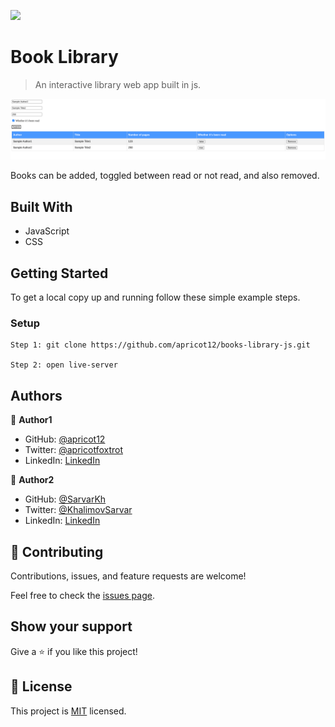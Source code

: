 ![](https://img.shields.io/badge/Microverse-blueviolet)

# Book Library

> An interactive library web app built in js.

![screenshot](SS.png)

Books can be added, toggled between read or not read, and also removed.

## Built With

- JavaScript
- CSS

## Getting Started

To get a local copy up and running follow these simple example steps.

### Setup
    Step 1: git clone https://github.com/apricot12/books-library-js.git
    
    Step 2: open live-server
## Authors

👤 **Author1**

- GitHub: [@apricot12](https://github.com/apricot12)
- Twitter: [@apricotfoxtrot](https://twitter.com/apricotfoxtrot)
- LinkedIn: [LinkedIn](https://linkedin.com/in/aprikot-web)

👤 **Author2**

- GitHub: [@SarvarKh](https://github.com/SarvarKh)
- Twitter: [@KhalimovSarvar](https://twitter.com/KhalimovSarvar)
- LinkedIn: [LinkedIn](https://www.linkedin.com/in/sarvar-khalimov)

## 🤝 Contributing

Contributions, issues, and feature requests are welcome!

Feel free to check the [issues page](https://github.com/apricot12/books-library-js/issues).

## Show your support

Give a ⭐️ if you like this project!

## 📝 License

This project is [MIT](./MIT.md) licensed.
